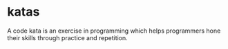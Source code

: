 # katas

A code kata is an exercise in programming which helps programmers hone their skills through practice and repetition.
